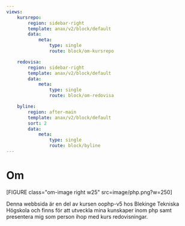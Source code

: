 ```yaml
---
views:
    kursrepo:
        region: sidebar-right
        template: anax/v2/block/default
        data:
            meta:
                type: single
                route: block/om-kursrepo

    redovisa:
        region: sidebar-right
        template: anax/v2/block/default
        data:
            meta:
                type: single
                route: block/om-redovisa

    byline:
        region: after-main
        template: anax/v2/block/default
        sort: 2
        data:
            meta:
                type: single
                route: block/byline
---
```

Om
=========================

[FIGURE class="om-image right w25" src=image/php.png?w=250]

Denna webbsida är en del av kursen oophp-v5 hos Blekinge Tekniska Högskola och finns för att utveckla mina kunskaper inom php samt presentera mig som person ihop med kurs redovisningar.
